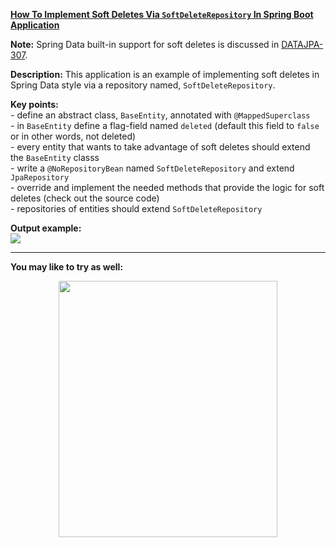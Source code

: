 **[How To Implement Soft Deletes Via `SoftDeleteRepository` In Spring Boot Application](https://github.com/AnghelLeonard/Hibernate-SpringBoot/tree/master/HibernateSpringBootSoftDeletesSpringStyle)**

**Note:** Spring Data built-in support for soft deletes is discussed in [DATAJPA-307](https://jira.spring.io/browse/DATAJPA-307).

**Description:** This application is an example of implementing soft deletes in Spring Data style via a repository named, `SoftDeleteRepository`. 

**Key points:**\
     - define an abstract class, `BaseEntity`, annotated with `@MappedSuperclass`\
     - in `BaseEntity` define a flag-field named `deleted` (default this field to `false` or in other words, not deleted)\
     - every entity that wants to take advantage of soft deletes should extend the `BaseEntity` classs\
     - write a `@NoRepositoryBean` named `SoftDeleteRepository` and extend `JpaRepository`\
     - override and implement the needed methods that provide the logic for soft deletes (check out the source code)\
     - repositories of entities should extend `SoftDeleteRepository`
     
**Output example:**\
![](https://github.com/AnghelLeonard/Hibernate-SpringBoot/blob/master/HibernateSpringBootSoftDeletes/soft%20deletes.png)
 
-------------------------------

**You may like to try as well:**
<a href="https://leanpub.com/java-persistence-performance-illustrated-guide"><p align="center"><img src="https://github.com/AnghelLeonard/Hibernate-SpringBoot/blob/master/Java%20Persistence%20Performance%20Illustrated%20Guide.jpg" height="410" width="350"/></p></a>
